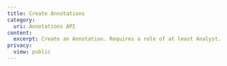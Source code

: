 ```yaml
---
title: Create Annotations
category:
  uri: Annotations API
content:
  excerpt: Create an Annotation. Requires a role of at least Analyst.
privacy:
  view: public
---
```


